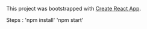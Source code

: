 This project was bootstrapped with [Create React App](https://github.com/facebookincubator/create-react-app).

Steps :
'npm install'
'npm start'
